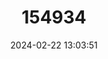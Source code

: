 ---
title: "154934"
category: "Congrogadus winterbottomi"
draft: false
date: 2024-02-22 13:03:51
languages:
  English: ["Pilbara Eelblenny"]
---